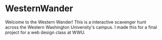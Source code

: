 # WesternWander
Welcome to the Western Wander! This is a interactive scavenger hunt across the Western Washington University's campus. I made this for a final project for a web design class at WWU. 
